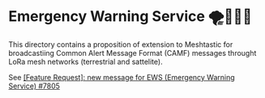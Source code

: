 # Emergency Warning Service 🌪️🌋🔥🌊

This directory contains a proposition of extension to Meshtastic for broadcastiing Common Alert Message Format (CAMF) messages throught LoRa mesh networks (terrestrial and sattelite).

See [[Feature Request]: new message for EWS (Emergency Warning Service) #7805](https://github.com/meshtastic/firmware/issues/7805)
